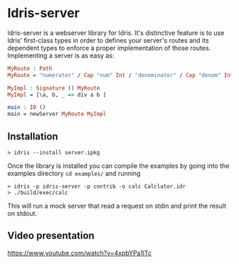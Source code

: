 # Idris-server

Idris-server is a webserver library for Idris. It's distinctive feature is to use Idris'
first-class types in order to defines your server's routes and its dependent types to
enforce a proper implementation of those routes. Implementing a server is as easy as:

```idris
MyRoute : Path
MyRoute = "numerator" / Cap "num" Int / "denominator" / Cap "denom" Int / Returns Int Get Ok

MyImpl : Signature () MyRoute
MyImpl = [\a, b, _ => div a b ]

main : IO ()
main = newServer MyRoute MyImpl
```

## Installation

```
> idris --install server.ipkg
```

Once the library is installed you can compile the examples by going into the examples directory
`cd examples/` and running

```
> idris -p idris-server -p contrib -o calc Calclator.idr
> ./build/exec/calc
```

This will run a mock server that read a request on stdin and print the result on stdout.

## Video presentation

https://www.youtube.com/watch?v=4xpbYPa1lTc
